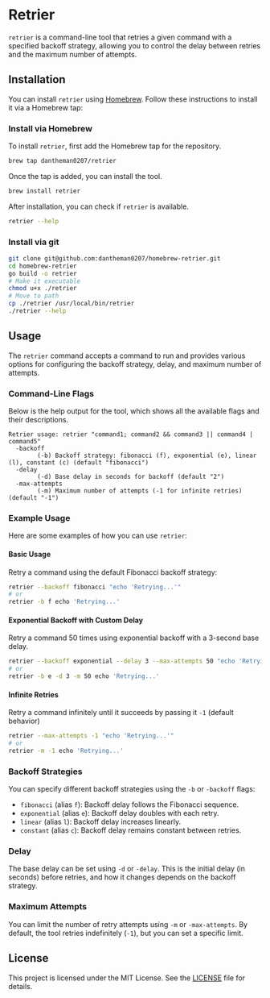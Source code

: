 # Retrier

`retrier` is a command-line tool that retries a given command with a specified backoff strategy, allowing you to control the delay between retries and the maximum number of attempts.

## Installation

You can install `retrier` using [Homebrew](https://brew.sh/). Follow these instructions to install it via a Homebrew tap:

### Install via Homebrew

To install `retrier`, first add the Homebrew tap for the repository.

```bash
brew tap dantheman0207/retrier
```

Once the tap is added, you can install the tool.

```bash
brew install retrier
```

After installation, you can check if `retrier` is available.

```bash
retrier --help
```

### Install via git

```bash
git clone git@github.com:dantheman0207/homebrew-retrier.git
cd homebrew-retrier
go build -o retrier
# Make it executable
chmod u+x ./retrier
# Move to path
cp ./retrier /usr/local/bin/retrier
./retrier --help
```

## Usage

The `retrier` command accepts a command to run and provides various options for configuring the backoff strategy, delay, and maximum number of attempts.

### Command-Line Flags

Below is the help output for the tool, which shows all the available flags and their descriptions.

```
Retrier usage: retrier "command1; command2 && command3 || command4 | command5"
  -backoff
        (-b) Backoff strategy: fibonacci (f), exponential (e), linear (l), constant (c) (default "fibonacci")
  -delay
        (-d) Base delay in seconds for backoff (default "2")
  -max-attempts
        (-m) Maximum number of attempts (-1 for infinite retries) (default "-1")
```

### Example Usage

Here are some examples of how you can use `retrier`:

#### Basic Usage

Retry a command using the default Fibonacci backoff strategy:

```bash
retrier --backoff fibonacci "echo 'Retrying...'"
# or
retrier -b f echo 'Retrying...'
```

#### Exponential Backoff with Custom Delay

Retry a command 50 times using exponential backoff with a 3-second base delay.

```bash
retrier --backoff exponential --delay 3 --max-attempts 50 "echo 'Retrying...'"
# or
retrier -b e -d 3 -m 50 echo 'Retrying...'
```

#### Infinite Retries

Retry a command infinitely until it succeeds by passing it `-1` (default behavior)

```bash
retrier --max-attempts -1 "echo 'Retrying...'"
# or
retrier -m -1 echo 'Retrying...'
```


### Backoff Strategies

You can specify different backoff strategies using the `-b` or `-backoff` flags:

- `fibonacci` (alias `f`): Backoff delay follows the Fibonacci sequence.
- `exponential` (alias `e`): Backoff delay doubles with each retry.
- `linear` (alias `l`): Backoff delay increases linearly.
- `constant` (alias `c`): Backoff delay remains constant between retries.

### Delay

The base delay can be set using `-d` or `-delay`. This is the initial delay (in seconds) before retries, and how it changes depends on the backoff strategy.

### Maximum Attempts

You can limit the number of retry attempts using `-m` or `-max-attempts`. By default, the tool retries indefinitely (`-1`), but you can set a specific limit.

## License

This project is licensed under the MIT License. See the [LICENSE](LICENSE) file for details.
